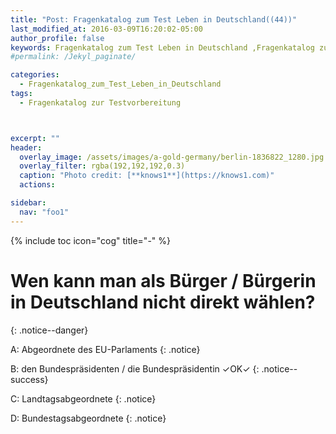 ```yaml
---
title: "Post: Fragenkatalog zum Test Leben in Deutschland((44))"
last_modified_at: 2016-03-09T16:20:02-05:00
author_profile: false
keywords: Fragenkatalog zum Test Leben in Deutschland ,Fragenkatalog zur Testvorbereitung , Test Leben in Deutschland BAMF , test leben in deutschland 33 fragen , leben in deutschland 300 fragen app , lieben in deutschland 300 fragen
#permalink: /Jekyl_paginate/

categories:
  - Fragenkatalog_zum_Test_Leben_in_Deutschland
tags:
  - Fragenkatalog zur Testvorbereitung



excerpt: ""
header:
  overlay_image: /assets/images/a-gold-germany/berlin-1836822_1280.jpg
  overlay_filter: rgba(192,192,192,0.3)
  caption: "Photo credit: [**knows1**](https://knows1.com)"
  actions:

sidebar:
  nav: "foo1"
---
```


{% include toc icon="cog" title="-" %}

# Wen kann man als Bürger / Bürgerin in Deutschland nicht direkt wählen?
{: .notice--danger}

A: Abgeordnete des EU-Parlaments
 {: .notice}

B: den Bundespräsidenten / die Bundespräsidentin ✓OK✓
{: .notice--success}

C: Landtagsabgeordnete
 {: .notice}

D: Bundestagsabgeordnete
 {: .notice}
